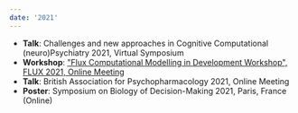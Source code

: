 ```yaml
---
date: '2021'
---
```


- **Talk**: Challenges and new approaches in Cognitive Computational (neuro)Psychiatry 2021, Virtual Symposium
- **Workshop**: ["Flux Computational Modelling in Development Workshop", FLUX 2021, Online Meeting](https://github.com/DevComPsy/2021FluxCompModellingWorkshop)
- **Talk**: British Association for Psychopharmacology 2021, Online Meeting
- **Poster**: Symposium on Biology of Decision-Making 2021, Paris, France (Online)
